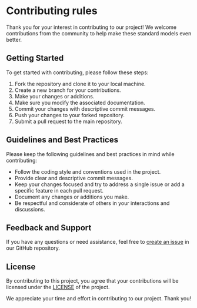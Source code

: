 # Contributing rules

Thank you for your interest in contributing to our project! We welcome contributions from the community to help make these standard models even better.

## Getting Started

To get started with contributing, please follow these steps:

1. Fork the repository and clone it to your local machine.
2. Create a new branch for your contributions.
3. Make your changes or additions.
4. Make sure you modify the associated documentation.
5. Commit your changes with descriptive commit messages.
6. Push your changes to your forked repository.
7. Submit a pull request to the main repository.

## Guidelines and Best Practices

Please keep the following guidelines and best practices in mind while contributing:

- Follow the coding style and conventions used in the project.
- Provide clear and descriptive commit messages.
- Keep your changes focused and try to address a single issue or add a specific feature in each pull request.
- Document any changes or additions you make.
- Be respectful and considerate of others in your interactions and discussions.

## Feedback and Support

If you have any questions or need assistance, feel free to [create an issue](https://github.com/Prometheus-X-association/ecosystem-matcher/issues) in our GitHub repository.

## License

By contributing to this project, you agree that your contributions will be licensed under the [LICENSE](LICENSE) of the project.

We appreciate your time and effort in contributing to our project. Thank you!

